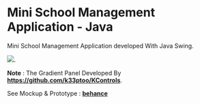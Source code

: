 # Mini School Management Application - Java

Mini School Management Application developed With Java Swing.

![](https://mir-s3-cdn-cf.behance.net/project_modules/1400_opt_1/249e8992662489.5e50b41ac6d05.png).

__Note__ : The Gradient Panel Developed By **https://github.com/k33ptoo/KControls**.

See Mockup & Prototype : **[behance](https://www.behance.net/gallery/92662489/Mini-School-Management-Application-Java)**
